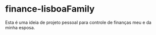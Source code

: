 # finance-lisboaFamily
Esta é uma ideia de projeto pessoal para controle de finanças meu e da minha esposa.
